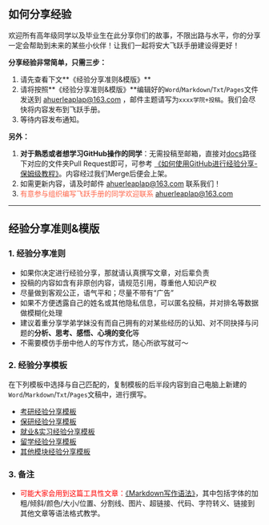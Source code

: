 ## 如何分享经验

欢迎所有高年级同学以及毕业生在此分享你们的故事，不限出路与水平，你的分享一定会帮助到未来的某些小伙伴！让我们一起将安大飞跃手册建设得更好！

**分享经验非常简单，只需三步：**

1. 请先查看下文**《经验分享准则&模版》**
2. 请将按照**《经验分享准则&模版》**编辑好的`Word`/`Markdown`/`Txt`/`Pages`文件发送到 ahuerleaplap@163.com ，邮件主题请写为`xxxx学院+投稿`。我们会尽快将内容发布到飞跃手册。
3. 等待内容发布通知。

**另外：**

1. **对于熟悉或者想学习GitHub操作的同学**：无需投稿至邮箱，直接对[docs](https://github.com/AHUer-LeapLap/Impart-Inherit/tree/main/docs)路径下对应的文件夹Pull Request即可，可参考 [《如何使用GitHub进行经验分享-保姆级教程》](如何使用GitHub进行经验分享.md)。内容经过我们Merge后便会上架。
2. 如需更新内容，请及时邮件 ahuerleaplap@163.com 联系我们！
3. <font color="ff6347">有意参与组织编写飞跃手册的同学欢迎联系 ahuerleaplap@163.com </font>

-------

## 经验分享准则&模版

### 1. 经验分享准则

* 如果你决定进行经验分享，那就请认真撰写文章，对后辈负责
* 投稿的内容如含有非原创内容，请规范引用，尊重他人知识产权
* 尽量做到客观公正，语气平和；尽量不带有“广告”
* 如果不方便透露自己的姓名或其他隐私信息，可以匿名投稿，并对排名等数据做模糊化处理
* 建议着重分享学弟学妹没有而自己拥有的对某些经历的认知、对不同抉择与问题的**分析、思考、感悟、心境的变化**等
* 不需要模仿手册中他人的写作方式，随心所欲写就可～

### 2. 经验分享模板

在下列模板中选择与自己匹配的，复制模板的后半段内容到自己电脑上新建的`Word`/`Markdown`/`Txt`/`Pages`文稿中，进行撰写。

* [考研经验分享模板](升学就业/经验分享模板-考研.md)
* [保研经验分享模板](升学就业/经验分享模板-保研.md)
* [就业&实习经验分享模板](升学就业/经验分享模板-就业.md)
* [留学经验分享模板](升学就业/经验分享模板-留学.md)
* [其他模块经验分享模板](升学就业/经验分享模板-其他.md)

### 3. 备注

* <font color="ff0000">可能大家会用到这篇工具性文章：[《Markdown写作语法》](https://siriusq.top/Markdown写作语法.html)</font>，其中包括字体的加粗/倾斜/颜色/大小/位置、分割线、图片、超链接、代码、字符转义、链接到其他文章等语法格式教学。

